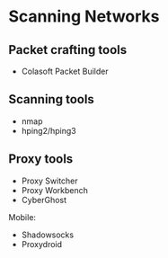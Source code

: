 
# Scanning Networks

## Packet crafting tools

* Colasoft Packet Builder

## Scanning tools

* nmap
* hping2/hping3

## Proxy tools

* Proxy Switcher
* Proxy Workbench
* CyberGhost

Mobile:

* Shadowsocks
* Proxydroid
